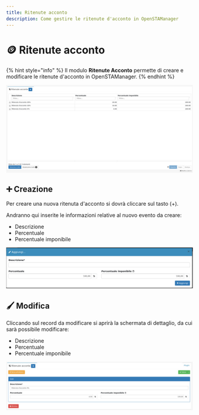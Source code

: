 ```yaml
---
title: Ritenute acconto
description: Come gestire le ritenute d'acconto in OpenSTAManager
---
```


# 🪙 Ritenute acconto

{% hint style="info" %}
Il modulo **Ritenute Acconto** permette di creare e modificare le ritenute d'acconto in OpenSTAManager.
{% endhint %}

![](<../../../.gitbook/assets/image (61).png>)

## ➕ Creazione

Per creare una nuova ritenuta d'acconto si dovrà cliccare sul tasto (+).

Andranno qui inserite le informazioni relative al nuovo evento da creare:

* Descrizione
* Percentuale
* Percentuale imponibile

![](<../../../.gitbook/assets/image (40).png>)

## 🖌️ Modifica

Cliccando sul record da modificare si aprirà la schermata di dettaglio, da cui sarà possibile modificare:

* Descrizione
* Percentuale
* Percentuale imponibile

![](<../../../.gitbook/assets/image (91).png>)
